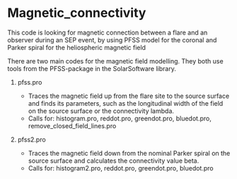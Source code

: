 # Magnetic_connectivity
This code is looking for magnetic connection between a flare and an observer during an SEP event, by using PFSS model for the coronal and Parker spiral for the heliospheric magnetic field

There are two main codes for the magnetic field modelling.
They both use tools from the PFSS-package in the SolarSoftware library.

1. pfss.pro
   - Traces the magnetic field up from the flare site to the source surface and finds its parameters, such as the longitudinal width of the field on the source surface or the connectivity lambda.
   - Calls for: histogram.pro, reddot.pro, greendot.pro, bluedot.pro, remove_closed_field_lines.pro
   
2. pfss2.pro
   - Traces the magnetic field down from the nominal Parker spiral on the source surface and calculates the connectivity value beta.
   - Calls for: histogram2.pro, reddot.pro, greendot.pro, bluedot.pro
